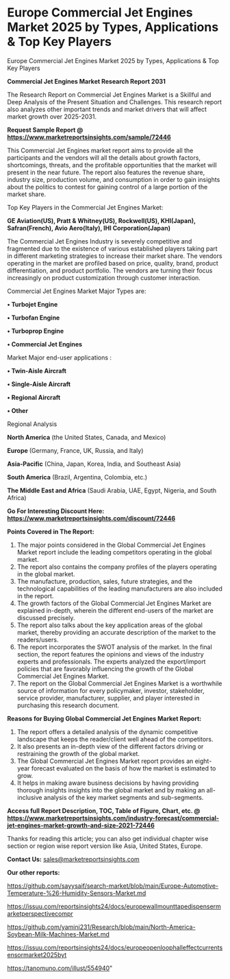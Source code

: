 # Europe Commercial Jet Engines Market 2025 by Types, Applications & Top Key Players
Europe Commercial Jet Engines Market 2025 by Types, Applications & Top Key Players

<strong>Commercial Jet Engines Market Research Report 2031</strong>

The Research Report on Commercial Jet Engines Market is a Skillful and Deep Analysis of the Present Situation and Challenges. This research report also analyzes other important trends and market drivers that will affect market growth over 2025-2031.

<strong>Request Sample Report @ <a href=https://www.marketreportsinsights.com/sample/72446>https://www.marketreportsinsights.com/sample/72446</a></strong>

This Commercial Jet Engines market report aims to provide all the participants and the vendors will all the details about growth factors, shortcomings, threats, and the profitable opportunities that the market will present in the near future. The report also features the revenue share, industry size, production volume, and consumption in order to gain insights about the politics to contest for gaining control of a large portion of the market share.

Top Key Players in the Commercial Jet Engines Market:

<strong>GE Aviation(US), Pratt & Whitney(US), Rockwell(US), KHI(Japan), Safran(French), Avio Aero(Italy), IHI Corporation(Japan)</strong>

The Commercial Jet Engines Industry is severely competitive and fragmented due to the existence of various established players taking part in different marketing strategies to increase their market share. The vendors operating in the market are profiled based on price, quality, brand, product differentiation, and product portfolio. The vendors are turning their focus increasingly on product customization through customer interaction.

Commercial Jet Engines Market Major Types are:

<strong>• Turbojet Engine

• Turbofan Engine

• Turboprop Engine

• Commercial Jet Engines</strong>

Market Major end-user applications :

<strong>• Twin-Aisle Aircraft

• Single-Aisle Aircraft

• Regional Aircraft

• Other</strong>

Regional Analysis

</u><strong><b>North America</b></strong> (the United States, Canada, and Mexico)

<strong><b>Europe </b></strong>(Germany, France, UK, Russia, and Italy)

<strong><b>Asia-Pacific</b></strong> (China, Japan, Korea, India, and Southeast Asia)

<strong><b>South America</b></strong> (Brazil, Argentina, Colombia, etc.)

<strong><b>The Middle East and Africa</b></strong> (Saudi Arabia, UAE, Egypt, Nigeria, and South Africa)

<strong>Go For Interesting Discount Here: <a href=https://www.marketreportsinsights.com/discount/72446>https://www.marketreportsinsights.com/discount/72446</a></strong>

<strong>Points Covered in The Report:</strong>
<ol>
  <li>The major points considered in the Global Commercial Jet Engines Market report include the leading competitors operating in the global market.</li>
  <li>The report also contains the company profiles of the players operating in the global market.</li>
  <li>The manufacture, production, sales, future strategies, and the technological capabilities of the leading manufacturers are also included in the report.</li>
  <li>The growth factors of the Global Commercial Jet Engines Market are explained in-depth, wherein the different end-users of the market are discussed precisely.</li>
  <li>The report also talks about the key application areas of the global market, thereby providing an accurate description of the market to the readers/users.</li>
  <li>The report incorporates the SWOT analysis of the market. In the final section, the report features the opinions and views of the industry experts and professionals. The experts analyzed the export/import policies that are favorably influencing the growth of the Global Commercial Jet Engines Market.</li>
  <li>The report on the Global Commercial Jet Engines Market is a worthwhile source of information for every policymaker, investor, stakeholder, service provider, manufacturer, supplier, and player interested in purchasing this research document.</li>
</ol>
<strong>Reasons for Buying Global Commercial Jet Engines Market Report:</strong>

<ol>
  <li>The report offers a detailed analysis of the dynamic competitive landscape that keeps the reader/client well ahead of the competitors.</li>
  <li>It also presents an in-depth view of the different factors driving or restraining the growth of the global market.</li>
  <li>The Global Commercial Jet Engines Market report provides an eight-year forecast evaluated on the basis of how the market is estimated to grow.</li>
  <li>It helps in making aware business decisions by having providing thorough insights insights into the global market and by making an all-inclusive analysis of the key market segments and sub-segments.</li>
</ol>
<strong>Access full Report Description, TOC, Table of Figure, Chart, etc. @ <a href=https://www.marketreportsinsights.com/industry-forecast/commercial-jet-engines-market-growth-and-size-2021-72446>https://www.marketreportsinsights.com/industry-forecast/commercial-jet-engines-market-growth-and-size-2021-72446</a></strong>


Thanks for reading this article; you can also get individual chapter wise section or region wise report version like Asia, United States, Europe.

<strong>Contact Us:</strong>
sales@marketreportsinsights.com

<strong>Our other reports:</strong>

<a href=https://github.com/sayysaif/search-market/blob/main/Europe-Automotive-Temperature-%26-Humidity-Sensors-Market.md>https://github.com/sayysaif/search-market/blob/main/Europe-Automotive-Temperature-%26-Humidity-Sensors-Market.md</a>

<a href=https://issuu.com/reportsinsights24/docs/europewallmounttapedispensermarketperspectivecompr>https://issuu.com/reportsinsights24/docs/europewallmounttapedispensermarketperspectivecompr</a>

<a href=https://github.com/yamini231/Research/blob/main/North-America-Soybean-Milk-Machines-Market.md>https://github.com/yamini231/Research/blob/main/North-America-Soybean-Milk-Machines-Market.md</a>

<a href=https://issuu.com/reportsinsights24/docs/europeopenloophalleffectcurrentsensormarket2025byt>https://issuu.com/reportsinsights24/docs/europeopenloophalleffectcurrentsensormarket2025byt</a>

<a href=https://tanomuno.com/illust/554940>https://tanomuno.com/illust/554940</a>"
